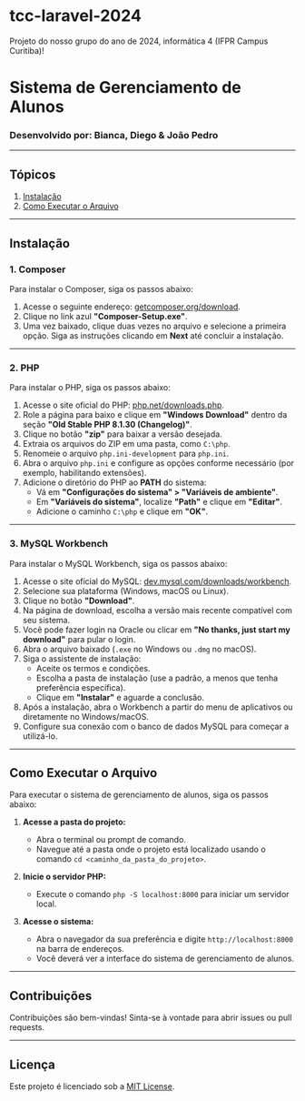 # tcc-laravel-2024
Projeto do nosso grupo do ano de 2024, informática 4 (IFPR Campus Curitiba)!

# Sistema de Gerenciamento de Alunos

### Desenvolvido por: Bianca, Diego & João Pedro

---

## Tópicos

1. [Instalação](#instalação)
2. [Como Executar o Arquivo](#como-executar-o-arquivo)

---

## Instalação

### 1. Composer

Para instalar o Composer, siga os passos abaixo:

1. Acesse o seguinte endereço: [getcomposer.org/download](https://getcomposer.org/download/).
2. Clique no link azul **"Composer-Setup.exe"**.
3. Uma vez baixado, clique duas vezes no arquivo e selecione a primeira opção. Siga as instruções clicando em **Next** até concluir a instalação.

---

### 2. PHP

Para instalar o PHP, siga os passos abaixo:

1. Acesse o site oficial do PHP: [php.net/downloads.php](https://www.php.net/downloads.php).
2. Role a página para baixo e clique em **"Windows Download"** dentro da seção **"Old Stable PHP 8.1.30 (Changelog)"**.
3. Clique no botão **"zip"** para baixar a versão desejada.
4. Extraia os arquivos do ZIP em uma pasta, como `C:\php`.
5. Renomeie o arquivo `php.ini-development` para `php.ini`.
6. Abra o arquivo `php.ini` e configure as opções conforme necessário (por exemplo, habilitando extensões).
7. Adicione o diretório do PHP ao **PATH** do sistema:
   - Vá em **"Configurações do sistema" > "Variáveis de ambiente"**.
   - Em **"Variáveis do sistema"**, localize **"Path"** e clique em **"Editar"**.
   - Adicione o caminho `C:\php` e clique em **"OK"**.

---

### 3. MySQL Workbench

Para instalar o MySQL Workbench, siga os passos abaixo:

1. Acesse o site oficial do MySQL: [dev.mysql.com/downloads/workbench](https://dev.mysql.com/downloads/workbench/).
2. Selecione sua plataforma (Windows, macOS ou Linux).
3. Clique no botão **"Download"**.
4. Na página de download, escolha a versão mais recente compatível com seu sistema.
5. Você pode fazer login na Oracle ou clicar em **"No thanks, just start my download"** para pular o login.
6. Abra o arquivo baixado (`.exe` no Windows ou `.dmg` no macOS).
7. Siga o assistente de instalação:
   - Aceite os termos e condições.
   - Escolha a pasta de instalação (use a padrão, a menos que tenha preferência específica).
   - Clique em **"Instalar"** e aguarde a conclusão.
8. Após a instalação, abra o Workbench a partir do menu de aplicativos ou diretamente no Windows/macOS.
9. Configure sua conexão com o banco de dados MySQL para começar a utilizá-lo.

---

## Como Executar o Arquivo

Para executar o sistema de gerenciamento de alunos, siga os passos abaixo:

1. **Acesse a pasta do projeto:**
   - Abra o terminal ou prompt de comando.
   - Navegue até a pasta onde o projeto está localizado usando o comando `cd <caminho_da_pasta_do_projeto>`.
   
2. **Inicie o servidor PHP:**
   - Execute o comando `php -S localhost:8000` para iniciar um servidor local.

3. **Acesse o sistema:**
   - Abra o navegador da sua preferência e digite `http://localhost:8000` na barra de endereços.
   - Você deverá ver a interface do sistema de gerenciamento de alunos.

---

## Contribuições

Contribuições são bem-vindas! Sinta-se à vontade para abrir issues ou pull requests.

---

## Licença

Este projeto é licenciado sob a [MIT License](LICENSE).
